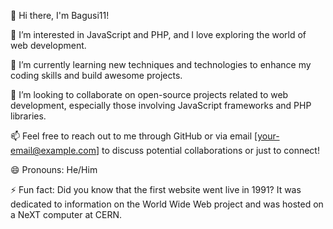 👋 Hi there, I'm Bagusi11!

👀 I’m interested in JavaScript and PHP, and I love exploring the world of web development.

🌱 I’m currently learning new techniques and technologies to enhance my coding skills and build awesome projects.

💞️ I’m looking to collaborate on open-source projects related to web development, especially those involving JavaScript frameworks and PHP libraries.

📫 Feel free to reach out to me through GitHub or via email [your-email@example.com] to discuss potential collaborations or just to connect!

😄 Pronouns: He/Him

⚡ Fun fact: Did you know that the first website went live in 1991? It was dedicated to information on the World Wide Web project and was hosted on a NeXT computer at CERN.
